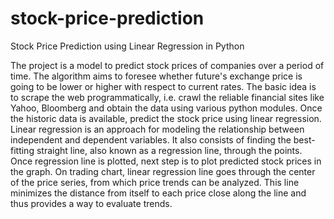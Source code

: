 # stock-price-prediction
Stock Price Prediction using Linear Regression in Python

The project is a model to predict stock prices of companies over a period of time. The algorithm aims to foresee whether future's exchange price is going to be lower or higher with respect to current rates. The basic idea is to scrape the web programmatically, i.e. crawl the reliable financial sites like Yahoo, Bloomberg and obtain the data using various python modules. Once the historic data is available, predict the stock price using linear regression. Linear regression is an approach for modeling the relationship
between independent and dependent variables. It also consists of finding the best-fitting straight line, also known as a regression line, through the points. Once regression line is plotted, next step is to plot predicted stock prices in the graph. On trading chart, linear regression line goes through the center of the price series, from which price trends can be analyzed. This line minimizes the distance from itself to each price close along the line and thus provides a way to evaluate trends.
